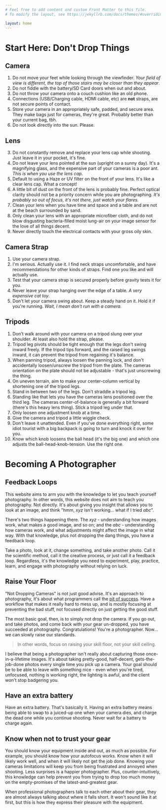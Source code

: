 ```yaml
---
# Feel free to add content and custom Front Matter to this file.
# To modify the layout, see https://jekyllrb.com/docs/themes/#overriding-theme-defaults

layout: home
---
```

# Start Here: Don't Drop Things

## Camera
1. Do not move your feet while looking through the viewfinder. _Your field of view is different, the top of those stairs may be closer than they appear_.
2. Do not fiddle with the battery/SD Card doors when out and about.
3. Do not throw your camera onto a couch cushion like an old phone.
2. Connections (USB/Charging cable, HDMI cable, etc) are **not** straps, are not secure points of contact.
2. Store your camera in an appropriately safe, padded, and secure area. They make bags just for cameras, they're great. Probably better than your current bag, tbh.
3. Do not look directly into the sun. Please.

## Lens
3. Do not constantly remove and replace your lens cap while shooting. Just leave it in your pocket, it's fine.
3. Do not leave your lens pointed at the sun (upright on a sunny day). It's a magnifying glass, and the expensive part of your cameras is a poor ant. _This is when you use the lens cap_. 
2. Default to using a Haze or UV filter on the front of your lens. It's like a clear lens cap. What a concept!
3. A little bit of dust on the front of the lens is probably fine. Perfect optical clarity should not be a priority concern while you are photographing. _It's probably so out of focus, it's not there, just watch your flares._
2. Clean your lens when you have time and space and a table and are not at the beach surrounded by sand.
3. Only clean your lens with an appropriate microfiber cloth, and do not blow disgusting bacteria-filled moist lung-air on your image sensor for the love of all things decent.
3. Never directly touch the electrical contacts with your gross oily skin. 

## Camera Strap
1. Use your camera strap.
2. I'm serious. Actually use it. I find neck straps uncomfortable, and have recommendations for other kinds of straps. Find one you like and will actually use.
2. Test that your camera strap is secured properly before gravity tests it for you.
3. Never leave your strap hanging over the edge of a table. _A very expensive cat toy_.
3. Don't let your camera swing about. Keep a steady hand on it. Hold it if you're running. _Wait, I mean don't run with a camera._

## Tripods
1. Don't walk around with your camera on a tripod slung over your shoulder. At least also hold the strap, please.
2. Tripod leg pivots should be tight enough that the legs don't swing inward freely. If the tripod tips forward, and the raised leg swings inward, it can prevent the tripod from regaining it's balance.
3. When panning tripod, always loosen the panning lock, and don't accidentally loosen/unscrew the tripod from the plate. The cameras orientation on the plate should not be adjustable - that's just unscrewing the thing.
3. On uneven terrain, aim to make your center-column vertical by shortening one of the tripod legs.
3. Stand in between two of the legs. Don't straddle a tripod leg.
3. Standing like that lets you have the cameras lens positioned over the third leg. The cameras center-of-balance is generally a bit forward (there's this heavy lens thing). Stick a tripod leg under that.
4. Only loosen one adjustment knob at a time.
5. Give the camera and tripod a little wiggle check.
5. Don't leave it unattended. Even if you've done everything right, some idiot tourist with a big backpack is going to turn and knock it over for you.
4. Know which knob loosens the ball head (it's the big one) and which one adjusts the ball-head-knob-tension. Use the right one.

# Becoming A Photographer

## Feedback Loops
This website aims to arm you with the knowledge to let you teach yourself photography. In other words, this website does not aim to teach you photography. Not directly. It's about giving you insight that allows you to look at an image, and think "hmm, _xyz_ isn't working... what if I tried _abc_".

There's two things happening there. The _xyz_ - understanding how images work, what makes a good image, and so on; and the _abc_ - understanding how cameras work, and what adjustments might affect the image in what way. With that knowledge, plus not dropping the dang things, you have a feedback loop.

Take a photo, look at it, change something, and take another photo. Call it the scientific method, call it the creative process, or just call it a feedback loop. Regardless, it's the knowledge you need to experiment, play, practice, learn, and engage with photography without relying on luck.

## Raise Your Floor
"Not Dropping Cameras" is not just good advise. It's an approach to photography, it's about what programmers call the [pit of success](https://blog.codinghorror.com/falling-into-the-pit-of-success/). Have a workflow that makes it really hard to mess up, and is mostly focusing at preventing the bad stuff, not focused directly on just getting the good stuff.

The most basic goal, then, is to simply not drop the camera. If you go out, and take photos, and come back with your gear un-dropped, you have succeeded at photography. Congratulations! You're a photographer. Now... we can slowly raise our standards.

> In other words, focus on raising your skill floor, not your skill ceiling.

I believe that being a photographer isn't really about capturing those once-in-a-lifetime images. It's about taking pretty-good, half-decent, gets-the-job-done photos every single time you pick up a camera. Your goal should be to be able to leave with something nice - even when you're tired, unfocused, nothing is working right, the lighting is awful, and the client won't stop badgering you.

## Have an extra battery
Have an extra battery. That's basically it. Having an extra battery means being able to swap to a juiced-up one when your camera dies, and charge the dead one while you continue shooting. Never wait for a battery to charge again. 

## Know when not to trust your gear
You should know your equipment inside and out, as much as possible. For example, you should know how your autofocus works. Know when it will likely work well, and when it will likely not get the job done. Knowing your cameras limitations will keep you from being frustrated and annoyed when shooting. Less surprises is a happier photographer. Plus, counter-intuitively, this knowledge can help prevent you from trying to drop too much money on the empty-promises of the latest-and-greatest gear. 

When professional photographers talk to each other about their gear, they are almost always talking about where it falls short. It won't sound like it at first, but this is how they express their pleasure with the equipment. 
